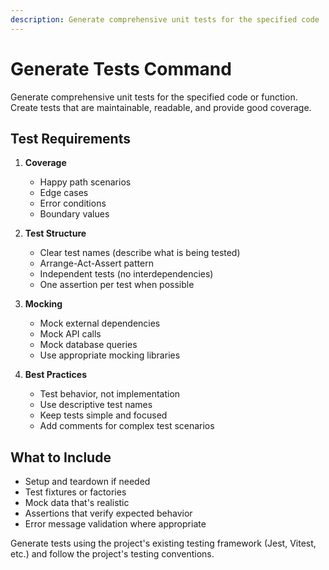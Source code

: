 ```yaml
---
description: Generate comprehensive unit tests for the specified code
---
```


# Generate Tests Command

Generate comprehensive unit tests for the specified code or function. Create tests that are maintainable, readable, and provide good coverage.

## Test Requirements

1. **Coverage**
   - Happy path scenarios
   - Edge cases
   - Error conditions
   - Boundary values

2. **Test Structure**
   - Clear test names (describe what is being tested)
   - Arrange-Act-Assert pattern
   - Independent tests (no interdependencies)
   - One assertion per test when possible

3. **Mocking**
   - Mock external dependencies
   - Mock API calls
   - Mock database queries
   - Use appropriate mocking libraries

4. **Best Practices**
   - Test behavior, not implementation
   - Use descriptive test names
   - Keep tests simple and focused
   - Add comments for complex test scenarios

## What to Include

- Setup and teardown if needed
- Test fixtures or factories
- Mock data that's realistic
- Assertions that verify expected behavior
- Error message validation where appropriate

Generate tests using the project's existing testing framework (Jest, Vitest, etc.) and follow the project's testing conventions.
